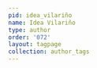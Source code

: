 ```yaml
---
pid: idea_vilariño
name: Idea Vilariño
type: author
order: '072'
layout: tagpage
collection: author_tags
---
```

